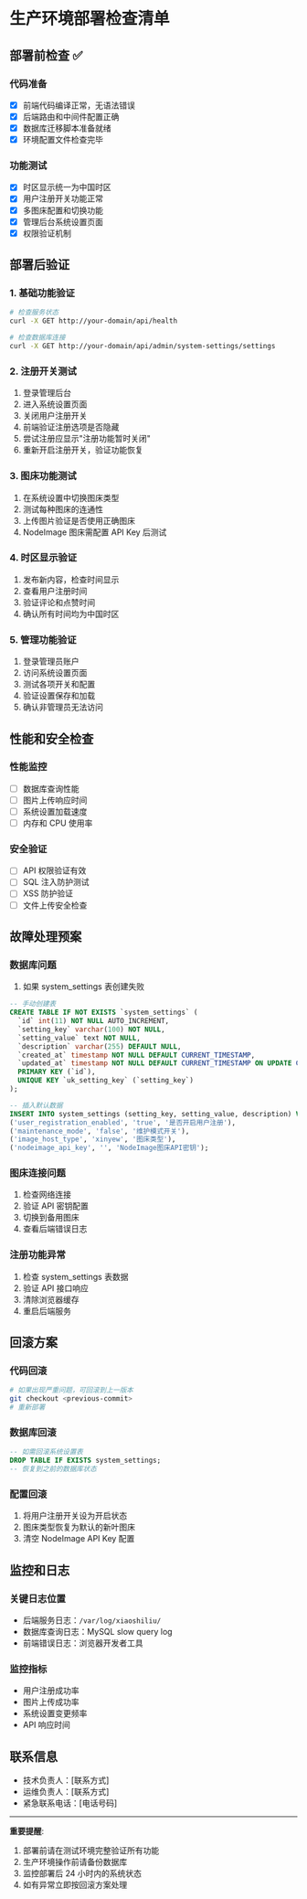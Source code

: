 # 生产环境部署检查清单

## 部署前检查 ✅

### 代码准备

- [x] 前端代码编译正常，无语法错误
- [x] 后端路由和中间件配置正确
- [x] 数据库迁移脚本准备就绪
- [x] 环境配置文件检查完毕

### 功能测试

- [x] 时区显示统一为中国时区
- [x] 用户注册开关功能正常
- [x] 多图床配置和切换功能
- [x] 管理后台系统设置页面
- [x] 权限验证机制

## 部署后验证

### 1. 基础功能验证

```bash
# 检查服务状态
curl -X GET http://your-domain/api/health

# 检查数据库连接
curl -X GET http://your-domain/api/admin/system-settings/settings
```

### 2. 注册开关测试

1. 登录管理后台
2. 进入系统设置页面
3. 关闭用户注册开关
4. 前端验证注册选项是否隐藏
5. 尝试注册应显示"注册功能暂时关闭"
6. 重新开启注册开关，验证功能恢复

### 3. 图床功能测试

1. 在系统设置中切换图床类型
2. 测试每种图床的连通性
3. 上传图片验证是否使用正确图床
4. NodeImage 图床需配置 API Key 后测试

### 4. 时区显示验证

1. 发布新内容，检查时间显示
2. 查看用户注册时间
3. 验证评论和点赞时间
4. 确认所有时间均为中国时区

### 5. 管理功能验证

1. 登录管理员账户
2. 访问系统设置页面
3. 测试各项开关和配置
4. 验证设置保存和加载
5. 确认非管理员无法访问

## 性能和安全检查

### 性能监控

- [ ] 数据库查询性能
- [ ] 图片上传响应时间
- [ ] 系统设置加载速度
- [ ] 内存和 CPU 使用率

### 安全验证

- [ ] API 权限验证有效
- [ ] SQL 注入防护测试
- [ ] XSS 防护验证
- [ ] 文件上传安全检查

## 故障处理预案

### 数据库问题

1. 如果 system_settings 表创建失败

```sql
-- 手动创建表
CREATE TABLE IF NOT EXISTS `system_settings` (
  `id` int(11) NOT NULL AUTO_INCREMENT,
  `setting_key` varchar(100) NOT NULL,
  `setting_value` text NOT NULL,
  `description` varchar(255) DEFAULT NULL,
  `created_at` timestamp NOT NULL DEFAULT CURRENT_TIMESTAMP,
  `updated_at` timestamp NOT NULL DEFAULT CURRENT_TIMESTAMP ON UPDATE CURRENT_TIMESTAMP,
  PRIMARY KEY (`id`),
  UNIQUE KEY `uk_setting_key` (`setting_key`)
);

-- 插入默认数据
INSERT INTO system_settings (setting_key, setting_value, description) VALUES
('user_registration_enabled', 'true', '是否开启用户注册'),
('maintenance_mode', 'false', '维护模式开关'),
('image_host_type', 'xinyew', '图床类型'),
('nodeimage_api_key', '', 'NodeImage图床API密钥');
```

### 图床连接问题

1. 检查网络连接
2. 验证 API 密钥配置
3. 切换到备用图床
4. 查看后端错误日志

### 注册功能异常

1. 检查 system_settings 表数据
2. 验证 API 接口响应
3. 清除浏览器缓存
4. 重启后端服务

## 回滚方案

### 代码回滚

```bash
# 如果出现严重问题，可回滚到上一版本
git checkout <previous-commit>
# 重新部署
```

### 数据库回滚

```sql
-- 如需回滚系统设置表
DROP TABLE IF EXISTS system_settings;
-- 恢复到之前的数据库状态
```

### 配置回滚

1. 将用户注册开关设为开启状态
2. 图床类型恢复为默认的新叶图床
3. 清空 NodeImage API Key 配置

## 监控和日志

### 关键日志位置

- 后端服务日志：`/var/log/xiaoshiliu/`
- 数据库查询日志：MySQL slow query log
- 前端错误日志：浏览器开发者工具

### 监控指标

- 用户注册成功率
- 图片上传成功率
- 系统设置变更频率
- API 响应时间

## 联系信息

- 技术负责人：[联系方式]
- 运维负责人：[联系方式]
- 紧急联系电话：[电话号码]

---

**重要提醒**:

1. 部署前请在测试环境完整验证所有功能
2. 生产环境操作前请备份数据库
3. 监控部署后 24 小时内的系统状态
4. 如有异常立即按回滚方案处理
